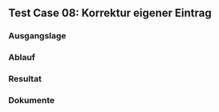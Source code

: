 ## Test Case 08: Korrektur eigener Eintrag

### Ausgangslage


### Ablauf


### Resultat


### Dokumente
